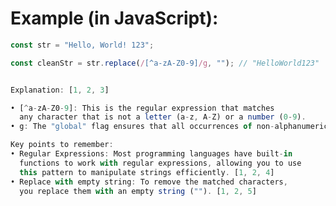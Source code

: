 <!--To remove non-alphanumeric characters from a string, you can use the regular expression [^a-zA-Z0-9] in most programming languages, which essentially means "match any character that is not a letter (a-z, A-Z) or a digit (0-9)" and replace it with an empty string using the appropriate string manipulation function (like replace or replaceAll) depending on your language.-->

# **Example (in JavaScript):**

```javascript
const str = "Hello, World! 123";

const cleanStr = str.replace(/[^a-zA-Z0-9]/g, ""); // "HelloWorld123"


Explanation: [1, 2, 3]

• [^a-zA-Z0-9]: This is the regular expression that matches
  any character that is not a letter (a-z, A-Z) or a number (0-9).
• g: The "global" flag ensures that all occurrences of non-alphanumeric characters are replaced.

Key points to remember:
• Regular Expressions: Most programming languages have built-in
  functions to work with regular expressions, allowing you to use
  this pattern to manipulate strings efficiently. [1, 2, 4]
• Replace with empty string: To remove the matched characters,
  you replace them with an empty string (""). [1, 2, 5]



```
